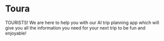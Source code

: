 # Toura
TOURISTS! We are here to help you with our AI trip planning app which will give you all the information you need for your next trip to be fun and enjoyable!
